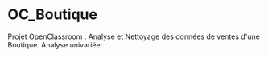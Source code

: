 # OC_Boutique
Projet OpenClassroom : Analyse et Nettoyage des données de ventes d'une Boutique. Analyse univariée
